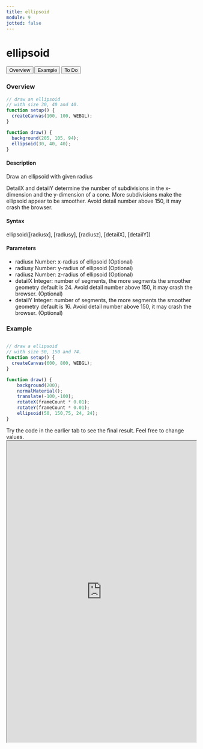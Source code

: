 ```yaml
---
title: ellipsoid
module: 9
jotted: false
---
```


# ellipsoid

<div class="tab">
  <button class="tablinks active" onclick="openTab(event, 'Overview')">Overview</button>
  <button class="tablinks" onclick="openTab(event, 'example')">Example</button>  
  <button class="tablinks" onclick="openTab(event, 'todo')">To Do</button>  
</div>

<div id="Overview" class="tabcontent" style="display:block"  >
<div class="tabhtml" markdown="1">

### Overview

```js
// draw an ellipsoid
// with size 30, 40 and 40.
function setup() {
  createCanvas(100, 100, WEBGL);
}

function draw() {
  background(205, 105, 94);
  ellipsoid(30, 40, 40);
}
```

#### Description

Draw an ellipsoid with given radius

DetailX and detailY determine the number of subdivisions in the x-dimension and the y-dimension of a cone. More subdivisions make the ellipsoid appear to be smoother. Avoid detail number above 150, it may crash the browser.

#### Syntax

ellipsoid([radiusx], [radiusy], [radiusz], [detailX], [detailY])

#### Parameters

* radiusx Number: x-radius of ellipsoid (Optional)
* radiusy Number: y-radius of ellipsoid (Optional)
* radiusz Number: z-radius of ellipsoid (Optional)
* detailX Integer: number of segments, the more segments the smoother geometry default is 24. Avoid detail number above 150, it may crash the browser. (Optional)
* detailY Integer: number of segments, the more segments the smoother geometry default is 16. Avoid detail number above 150, it may crash the browser. (Optional)

</div>
</div>

<div id="example" class="tabcontent" style="display:block"  >
<div class="tabhtml" markdown="1">

### Example

```js

// draw a ellipsoid
// with size 50, 150 and 74.
function setup() {
  createCanvas(600, 800, WEBGL);
}

function draw() {
    background(200);
    normalMaterial();
    translate(-100,-100);
    rotateX(frameCount * 0.01);
    rotateY(frameCount * 0.01);
    ellipsoid(50, 150,75, 24, 24);
}
```

</div>
</div>

<div id="todo" class="tabcontent">
<div class="tabhtml" markdown="1">
Try the code in the earlier tab to see the final result. Feel free to change values. 

<iframe src="https://editor.p5js.org/michaelcassens/sketches/HG2y4qVvB" width="100%" height="800px"></iframe>
</div>
</div>